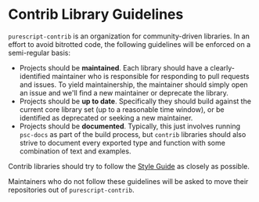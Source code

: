 # Contrib Library Guidelines

`purescript-contrib` is an organization for community-driven libraries. In an effort to avoid bitrotted code, the following guidelines will be enforced on a semi-regular basis:

- Projects should be **maintained**. Each library should have a clearly-identified maintainer who is responsible for responding to pull requests and issues. To yield maintainership, the maintainer should simply open an issue and we'll find a new maintainer or deprecate the library.
- Projects should be **up to date**. Specifically they should build against the current core library set (up to a reasonable time window), or be identified as deprecated or seeking a new maintainer.
- Projects should be **documented**. Typically, this just involves running `psc-docs` as part of the build process, but `contrib` libraries should also strive to document every exported type and function with some combination of text and examples.

Contrib libraries should try to follow the [Style Guide](Style-Guide.md) as closely as possible.

Maintainers who do not follow these guidelines will be asked to move their repositories out of `purescript-contrib`.
